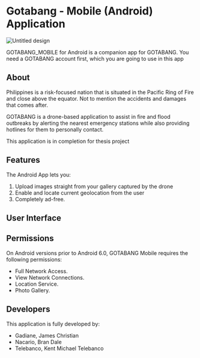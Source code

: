 # Gotabang - Mobile (Android) Application
![Untitled design](https://user-images.githubusercontent.com/49836629/232108666-afdace8a-eb4d-432d-826d-1dfd722bc4cf.png)

GOTABANG_MOBILE for Android is a companion app for GOTABANG. You need a GOTABANG account first, which you are going to use in this app
## About
Philippines is a risk-focused nation that is situated in the Pacific Ring of Fire and close above the equator. Not to mention the accidents and damages that comes after. 

GOTABANG is a drone-based application to assist in fire and flood outbreaks by alerting the nearest emergency stations while also providing hotlines for them to personally contact.

This application is in completion for thesis project

## Features
The Android App lets you:

1. Upload images straight from your gallery captured by the drone
2. Enable and locate current geolocation from the user
3. Completely ad-free.

## User Interface

## Permissions
On Android versions prior to Android 6.0, GOTABANG Mobile requires the following permissions:
- Full Network Access.
- View Network Connections.
- Location Service.
- Photo Gallery.

## Developers
This application is fully developed by:
- Gadiane, James Christian
- Nacario, Bran Dale
- Telebanco, Kent Michael Telebanco

